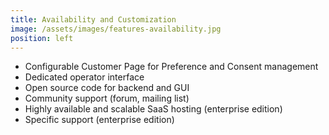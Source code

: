 ```yaml
---
title: Availability and Customization
image: /assets/images/features-availability.jpg
position: left
---
```


  - Configurable Customer Page for Preference and Consent management
  - Dedicated operator interface
  - Open source code for backend and GUI
  - Community support (forum, mailing list)
  - Highly available and scalable SaaS hosting (enterprise edition)
  - Specific support (enterprise edition)

